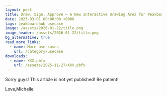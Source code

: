 ```yaml
---
layout: post
title: Draw, Sign, Approve – A New Interactive Drawing Area for Peakboard
date: 2023-03-01 00:00:00 +0000
tags: peakboardhub usecase
image: /assets/2026-01-22/title.png
image_header: /assets/2026-01-22/title.png
bg_alternative: true
read_more_links:
  - name: More use cases
    url: /category/usecase
downloads:
  - name: XXX.pbfx
    url: /assets/2025-11-27/XXX.pbfx
---
```

Sorry guys!
This article is not yet published!
Be patient!

Love,Michelle




